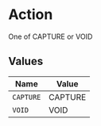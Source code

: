 # Action

One of CAPTURE or VOID


## Values

| Name      | Value     |
| --------- | --------- |
| `CAPTURE` | CAPTURE   |
| `VOID`    | VOID      |